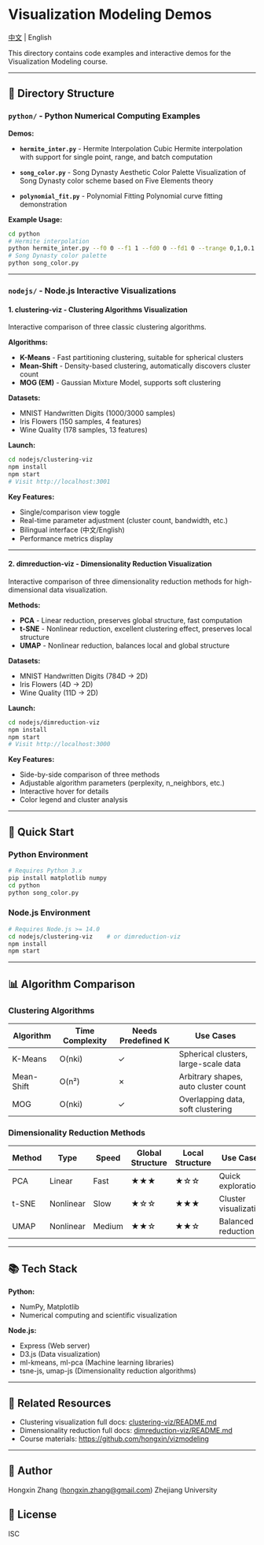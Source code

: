 # Visualization Modeling Demos

[中文](./README.md) | English

This directory contains code examples and interactive demos for the Visualization Modeling course.

---

## 📁 Directory Structure

### `python/` - Python Numerical Computing Examples

**Demos:**

- **`hermite_inter.py`** - Hermite Interpolation
  Cubic Hermite interpolation with support for single point, range, and batch computation

- **`song_color.py`** - Song Dynasty Aesthetic Color Palette
  Visualization of Song Dynasty color scheme based on Five Elements theory

- **`polynomial_fit.py`** - Polynomial Fitting
  Polynomial curve fitting demonstration

**Example Usage:**
```bash
cd python
# Hermite interpolation
python hermite_inter.py --f0 0 --f1 1 --fd0 0 --fd1 0 --trange 0,1,0.1
# Song Dynasty color palette
python song_color.py
```

---

### `nodejs/` - Node.js Interactive Visualizations

#### 1. **clustering-viz** - Clustering Algorithms Visualization

Interactive comparison of three classic clustering algorithms.

**Algorithms:**
- **K-Means** - Fast partitioning clustering, suitable for spherical clusters
- **Mean-Shift** - Density-based clustering, automatically discovers cluster count
- **MOG (EM)** - Gaussian Mixture Model, supports soft clustering

**Datasets:**
- MNIST Handwritten Digits (1000/3000 samples)
- Iris Flowers (150 samples, 4 features)
- Wine Quality (178 samples, 13 features)

**Launch:**
```bash
cd nodejs/clustering-viz
npm install
npm start
# Visit http://localhost:3001
```

**Key Features:**
- Single/comparison view toggle
- Real-time parameter adjustment (cluster count, bandwidth, etc.)
- Bilingual interface (中文/English)
- Performance metrics display

---

#### 2. **dimreduction-viz** - Dimensionality Reduction Visualization

Interactive comparison of three dimensionality reduction methods for high-dimensional data visualization.

**Methods:**
- **PCA** - Linear reduction, preserves global structure, fast computation
- **t-SNE** - Nonlinear reduction, excellent clustering effect, preserves local structure
- **UMAP** - Nonlinear reduction, balances local and global structure

**Datasets:**
- MNIST Handwritten Digits (784D → 2D)
- Iris Flowers (4D → 2D)
- Wine Quality (11D → 2D)

**Launch:**
```bash
cd nodejs/dimreduction-viz
npm install
npm start
# Visit http://localhost:3000
```

**Key Features:**
- Side-by-side comparison of three methods
- Adjustable algorithm parameters (perplexity, n_neighbors, etc.)
- Interactive hover for details
- Color legend and cluster analysis

---

## 🚀 Quick Start

### Python Environment
```bash
# Requires Python 3.x
pip install matplotlib numpy
cd python
python song_color.py
```

### Node.js Environment
```bash
# Requires Node.js >= 14.0
cd nodejs/clustering-viz    # or dimreduction-viz
npm install
npm start
```

---

## 📊 Algorithm Comparison

### Clustering Algorithms

| Algorithm | Time Complexity | Needs Predefined K | Use Cases |
|-----------|----------------|-------------------|-----------|
| K-Means | O(nki) | ✓ | Spherical clusters, large-scale data |
| Mean-Shift | O(n²) | ✗ | Arbitrary shapes, auto cluster count |
| MOG | O(nki) | ✓ | Overlapping data, soft clustering |

### Dimensionality Reduction Methods

| Method | Type | Speed | Global Structure | Local Structure | Use Cases |
|--------|------|-------|-----------------|-----------------|-----------|
| PCA | Linear | Fast | ★★★ | ★☆☆ | Quick exploration |
| t-SNE | Nonlinear | Slow | ★☆☆ | ★★★ | Cluster visualization |
| UMAP | Nonlinear | Medium | ★★☆ | ★★☆ | Balanced reduction |

---

## 📚 Tech Stack

**Python:**
- NumPy, Matplotlib
- Numerical computing and scientific visualization

**Node.js:**
- Express (Web server)
- D3.js (Data visualization)
- ml-kmeans, ml-pca (Machine learning libraries)
- tsne-js, umap-js (Dimensionality reduction algorithms)

---

## 📖 Related Resources

- Clustering visualization full docs: [clustering-viz/README.md](nodejs/clustering-viz/README.md)
- Dimensionality reduction full docs: [dimreduction-viz/README.md](nodejs/dimreduction-viz/README.md)
- Course materials: https://github.com/hongxin/vizmodeling

---

## 👤 Author

Hongxin Zhang (hongxin.zhang@gmail.com)
Zhejiang University

## 📄 License

ISC
